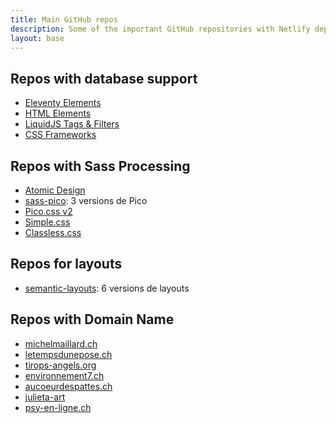 ```yaml
---
title: Main GitHub repos
description: Some of the important GitHub repositories with Netlify deploy.
layout: base
---
```

## Repos with database support

- [Eleventy Elements](https://database-eleventy.netlify.app/)
- [HTML Elements](https://database-html.netlify.app/)
- [LiquidJS Tags & Filters](https://database-liquid.netlify.app/)
- [CSS Frameworks](https://database-css-frameworks.netlify.app/)

## Repos with Sass Processing

- [Atomic Design](https://sass-atomic-design.netlify.app/)
- [sass-pico](https://sass-pico.netlify.app/): 3 versions de Pico
- [Pico.css v2](https://sass-pico-v2.netlify.app/)
- [Simple.css](https://sass-simple.netlify.app/)
- [Classless.css](https://sass-classless.netlify.app/)

## Repos for layouts

- [semantic-layouts](https://semantic-layouts.netlify.app/): 6 versions de layouts

## Repos with Domain Name

- [michelmaillard.ch](https://michelmaillard.ch/)
- [letempsdunepose.ch](https://letempsdunepose.ch/)
- [tirops-angels.org](https://www.tirops-angels.org/)
- [environnement7.ch](https://www.environnement7.ch/)
- [aucoeurdespattes.ch](https://www.aucoeurdespattes.ch/)
- [julieta-art](https://julieta-art.netlify.app/)
- [psy-en-ligne.ch](https://psy-en-ligne.ch/)